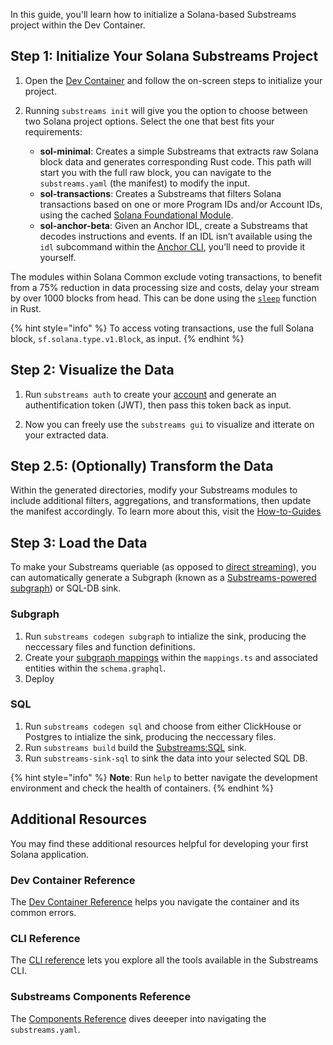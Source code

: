In this guide, you'll learn how to initialize a Solana-based Substreams project within the Dev Container.

## Step 1: Initialize Your Solana Substreams Project

1. Open the [Dev Container](https://github.com/streamingfast/substreams-starter) and follow the on-screen steps to initialize your project.

2. Running `substreams init` will give you the option to choose between two Solana project options. Select the one that best fits your requirements:
    - **sol-minimal**: Creates a simple Substreams that extracts raw Solana block data and generates corresponding Rust code. This path will start you with the full raw block, you can navigate to the `substreams.yaml` (the manifest) to modify the input.
    - **sol-transactions**: Creates a Substreams that filters Solana transactions based on one or more Program IDs and/or Account IDs, using the cached [Solana Foundational Module](https://substreams.dev/streamingfast/solana-common/v0.3.0).
    - **sol-anchor-beta**: Given an Anchor IDL, create a Substreams that decodes instructions and events. If an IDL isn’t available using the `idl` subcommand within the [Anchor CLI](https://www.anchor-lang.com/docs/cli), you’ll need to provide it yourself.

The modules within Solana Common exclude voting transactions, to benefit from a 75% reduction in data processing size and costs, delay your stream by over 1000 blocks from head. This can be done using the [`sleep`](https://doc.rust-lang.org/std/thread/fn.sleep.html) function in Rust.

{% hint style="info" %} 
 To access voting transactions, use the full Solana block, `sf.solana.type.v1.Block`, as input.
{% endhint %}
    
## Step 2: Visualize the Data

1. Run `substreams auth` to create your [account](https://thegraph.market/) and generate an authentification token (JWT), then pass this token back as input.

2. Now you can freely use the `substreams gui` to visualize and itterate on your extracted data.

## Step 2.5: (Optionally) Transform the Data 

Within the generated directories, modify your Substreams modules to include additional filters, aggregations, and transformations, then update the manifest accordingly. To learn more about this, visit the [How-to-Guides](../how-to-guides/develop-your-own-substreams/solana/solana.md)

## Step 3: Load the Data

To make your Substreams queriable (as opposed to [direct streaming](../how-to-guides/sinks/stream/stream.md)), you can automatically generate a Subgraph (known as a [Substreams-powered subgraph](https://thegraph.com/docs/en/sps/introduction/)) or SQL-DB sink.

### Subgraph

1. Run `substreams codegen subgraph` to intialize the sink, producing the neccessary files and function definitions. 
2. Create your [subgraph mappings](../how-to-guides/sinks/subgraph/triggers.md) within the `mappings.ts` and associated entities within the `schema.graphql`.
3.  Deploy

### SQL

1. Run `substreams codegen sql` and choose from either ClickHouse or Postgres to intialize the sink, producing the neccessary files. 
2. Run `substreams build` build the [Substreams:SQL](../how-to-guides/sinks/sql/sql-sink.md) sink. 
3. Run `substreams-sink-sql` to sink the data into your selected SQL DB.

{% hint style="info" %}
**Note**: Run `help` to better navigate the development environment and check the health of containers. 
{% endhint %}

## Additional Resources

You may find these additional resources helpful for developing your first Solana application.

### Dev Container Reference

The [Dev Container Reference](../references/devcontainer-ref.md) helps you navigate the container and its common errors. 

### CLI Reference

The [CLI reference](../references/cli/command-line-interface.md) lets you explore all the tools available in the Substreams CLI.

### Substreams Components Reference

The [Components Reference](../references/substreams-components/) dives deeeper into navigating the `substreams.yaml`.

